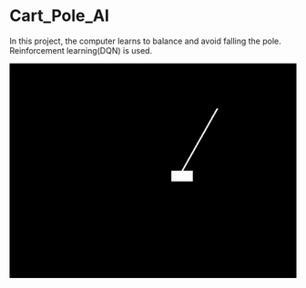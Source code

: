 # Cart_Pole_AI

In this project, the computer learns to balance and avoid falling the pole. 
Reinforcement learning(DQN) is used.

<img src="sample.gif" style="float: left; margin-right: 10px;" />
